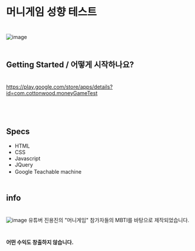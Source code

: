# 머니게임 성향 테스트
ㅤ  
![image](https://user-images.githubusercontent.com/79053495/150984488-4602c30a-8dba-4820-b14b-11bf03fd0239.png)
ㅤ  
ㅤ  
## Getting Started / 어떻게 시작하나요?
ㅤ  
https://play.google.com/store/apps/details?id=com.cottonwood.moneyGameTest

ㅤ  
ㅤ  
## Specs
- HTML
- CSS
- Javascript
- JQuery
- Google Teachable machine
ㅤ  
ㅤ  
## info
ㅤ  
![image](https://user-images.githubusercontent.com/79053495/150984892-184683f5-396f-4611-b481-6604897e6cbe.png)
유튜버 진용진의 "머니게임" 참가자들의 MBTI를 바탕으로 제작되었습니다.
ㅤ  
ㅤ  
**어떤 수익도 창출하지 않습니다.**
